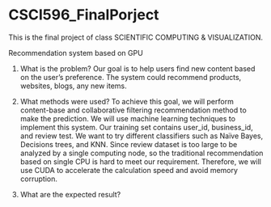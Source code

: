# CSCI596_FinalPorject
This is the final project of class SCIENTIFIC COMPUTING &amp; VISUALIZATION.

Recommendation system based on GPU

1. What is the problem?
Our goal is to help users find new content based on the user’s preference. The system could recommend products, websites, blogs, any new items. 

2. What methods were used?
To achieve this goal, we will perform content-base and collaborative filtering recommendation method to make the prediction.
We will use machine learning techniques to implement this system. Our training set contains user_id, business_id, and review test. We want to try different classifiers such as Naïve Bayes, Decisions trees, and KNN. 
Since review dataset is too large to be analyzed by a single computing node, so the traditional recommendation based on single CPU is hard to meet our requirement. Therefore, we will use CUDA to accelerate the calculation speed and avoid memory corruption.

3. What are the expected result? 

